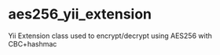 aes256_yii_extension
====================

Yii Extension class used to encrypt/decrypt using AES256 with CBC+hashmac
